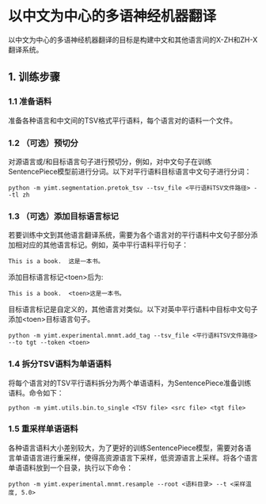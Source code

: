 # 以中文为中心的多语神经机器翻译
以中文为中心的多语神经机器翻译的目标是构建中文和其他语言间的X-ZH和ZH-X翻译系统。
## 1. 训练步骤
### 1.1 准备语料
准备各种语言和中文间的TSV格式平行语料，每个语言对的语料一个文件。

### 1.2 （可选）预切分
对源语言或/和目标语言句子进行预切分，例如，对中文句子在训练SentencePiece模型前进行分词。以下对平行语料目标语言中文句子进行分词：
```shell script
python -m yimt.segmentation.pretok_tsv --tsv_file <平行语料TSV文件路径> --tl zh
```

### 1.3 （可选）添加目标语言标记
若要训练中文到其他语言翻译系统，需要为各个语言对的平行语料中文句子部分添加相对应的其他语言标记。例如，英中平行语料平行句子：
```
This is a book.  这是一本书。
```
添加目标语言标记\<toen>后为:
```
This is a book.  <toen>这是一本书。
```
目标语言标记是自定义的，其他语言对类似。以下对英中平行语料中目标中文句子添加\<toen>目标语言句子。
```shell script
python -m yimt.experimental.mnmt.add_tag --tsv_file <平行语料TSV文件路径> --to tgt --token <toen>
```

### 1.4 拆分TSV语料为单语语料
将每个语言对的TSV平行语料拆分为两个单语语料，为SentencePiece准备训练语料。命令如下：
```shell script
python -m yimt.utils.bin.to_single <TSV file> <src file> <tgt file>
```

### 1.5 重采样单语语料
各种语言语料大小差别较大，为了更好的训练SentencePiece模型，需要对各语言单语语言进行重采样，使得高资源语言下采样，低资源语言上采样。将各个语言单语语料放到一个目录，执行以下命令：
```shell script
python -m yimt.experimental.mnmt.resample --root <语料目录> --t <采样温度, 5.0>
```
